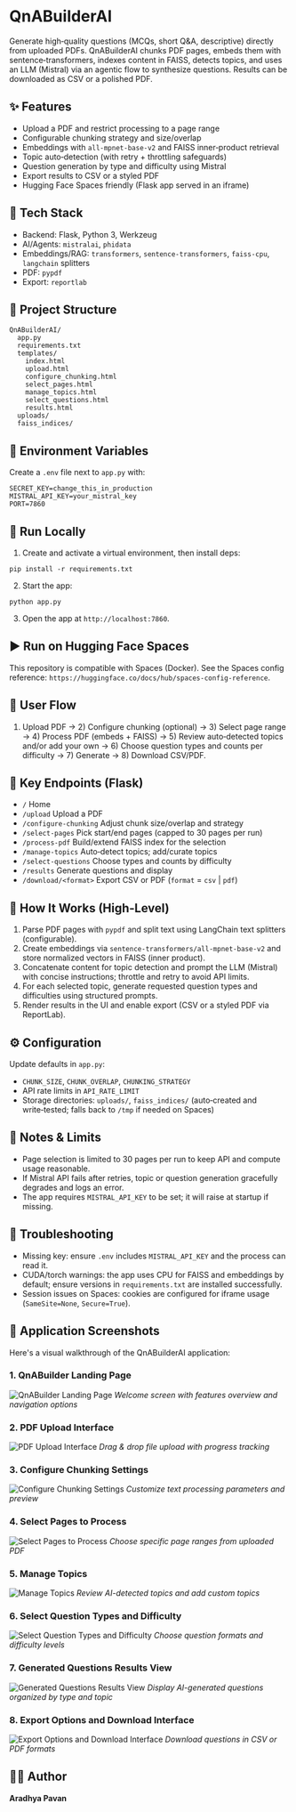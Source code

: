 # QnABuilderAI

Generate high‑quality questions (MCQs, short Q&A, descriptive) directly from uploaded PDFs. QnABuilderAI chunks PDF pages, embeds them with sentence‑transformers, indexes content in FAISS, detects topics, and uses an LLM (Mistral) via an agentic flow to synthesize questions. Results can be downloaded as CSV or a polished PDF.

## ✨ Features
- Upload a PDF and restrict processing to a page range
- Configurable chunking strategy and size/overlap
- Embeddings with `all-mpnet-base-v2` and FAISS inner‑product retrieval
- Topic auto‑detection (with retry + throttling safeguards)
- Question generation by type and difficulty using Mistral
- Export results to CSV or a styled PDF
- Hugging Face Spaces friendly (Flask app served in an iframe)

## 🧱 Tech Stack
- Backend: Flask, Python 3, Werkzeug
- AI/Agents: `mistralai`, `phidata`
- Embeddings/RAG: `transformers`, `sentence-transformers`, `faiss-cpu`, `langchain` splitters
- PDF: `pypdf`
- Export: `reportlab`

## 📂 Project Structure
```
QnABuilderAI/
  app.py
  requirements.txt
  templates/
    index.html
    upload.html
    configure_chunking.html
    select_pages.html
    manage_topics.html
    select_questions.html
    results.html
  uploads/
  faiss_indices/
```

## 🔐 Environment Variables
Create a `.env` file next to `app.py` with:
```
SECRET_KEY=change_this_in_production
MISTRAL_API_KEY=your_mistral_key
PORT=7860
```

## 🚀 Run Locally
1) Create and activate a virtual environment, then install deps:
```
pip install -r requirements.txt
```
2) Start the app:
```
python app.py
```
3) Open the app at `http://localhost:7860`.

## ▶️ Run on Hugging Face Spaces
This repository is compatible with Spaces (Docker). See the Spaces config reference: `https://huggingface.co/docs/hub/spaces-config-reference`.

## 🧭 User Flow
1) Upload PDF → 2) Configure chunking (optional) → 3) Select page range → 4) Process PDF (embeds + FAISS) → 5) Review auto‑detected topics and/or add your own → 6) Choose question types and counts per difficulty → 7) Generate → 8) Download CSV/PDF.

## 🔌 Key Endpoints (Flask)
- `/` Home
- `/upload` Upload a PDF
- `/configure-chunking` Adjust chunk size/overlap and strategy
- `/select-pages` Pick start/end pages (capped to 30 pages per run)
- `/process-pdf` Build/extend FAISS index for the selection
- `/manage-topics` Auto‑detect topics; add/curate topics
- `/select-questions` Choose types and counts by difficulty
- `/results` Generate questions and display
- `/download/<format>` Export CSV or PDF (`format` = `csv` | `pdf`)

## 🧠 How It Works (High‑Level)
1. Parse PDF pages with `pypdf` and split text using LangChain text splitters (configurable).
2. Create embeddings via `sentence-transformers/all-mpnet-base-v2` and store normalized vectors in FAISS (inner product).
3. Concatenate content for topic detection and prompt the LLM (Mistral) with concise instructions; throttle and retry to avoid API limits.
4. For each selected topic, generate requested question types and difficulties using structured prompts.
5. Render results in the UI and enable export (CSV or a styled PDF via ReportLab).

## ⚙️ Configuration
Update defaults in `app.py`:
- `CHUNK_SIZE`, `CHUNK_OVERLAP`, `CHUNKING_STRATEGY`
- API rate limits in `API_RATE_LIMIT`
- Storage directories: `uploads/`, `faiss_indices/` (auto‑created and write‑tested; falls back to `/tmp` if needed on Spaces)

## 📎 Notes & Limits
- Page selection is limited to 30 pages per run to keep API and compute usage reasonable.
- If Mistral API fails after retries, topic or question generation gracefully degrades and logs an error.
- The app requires `MISTRAL_API_KEY` to be set; it will raise at startup if missing.

## 🧪 Troubleshooting
- Missing key: ensure `.env` includes `MISTRAL_API_KEY` and the process can read it.
- CUDA/torch warnings: the app uses CPU for FAISS and embeddings by default; ensure versions in `requirements.txt` are installed successfully.
- Session issues on Spaces: cookies are configured for iframe usage (`SameSite=None`, `Secure=True`).

## 📸 Application Screenshots

Here's a visual walkthrough of the QnABuilderAI application:

### 1. QnABuilder Landing Page
![QnABuilder Landing Page](snapshots/1.QnABuilder%20Landing%20page.png)
*Welcome screen with features overview and navigation options*

### 2. PDF Upload Interface
![PDF Upload Interface](snapshots/2.PDF%20Upload%20Interface.png)
*Drag & drop file upload with progress tracking*

### 3. Configure Chunking Settings
![Configure Chunking Settings](snapshots/3.Configure%20Chunking%20Settings.png)
*Customize text processing parameters and preview*

### 4. Select Pages to Process
![Select Pages to Process](snapshots/4.Select%20Pages%20to%20Process.png)
*Choose specific page ranges from uploaded PDF*

### 5. Manage Topics
![Manage Topics](snapshots/5.Manage%20Topics.png)
*Review AI-detected topics and add custom topics*

### 6. Select Question Types and Difficulty
![Select Question Types and Difficulty](snapshots/6.Select%20Question%20Types%20and%20Difficulty.png)
*Choose question formats and difficulty levels*

### 7. Generated Questions Results View
![Generated Questions Results View](snapshots/7.Generated%20Questions%20Results%20View.png)
*Display AI-generated questions organized by type and topic*

### 8. Export Options and Download Interface
![Export Options and Download Interface](snapshots/8.Export%20Options%20and%20Download%20Interface.png)
*Download questions in CSV or PDF formats*

## 👨‍💻 Author

**Aradhya Pavan**



